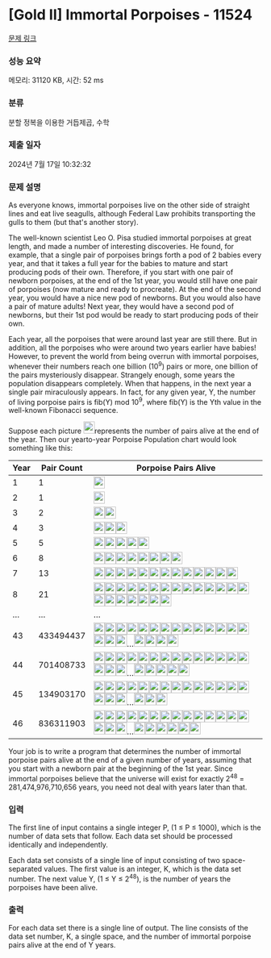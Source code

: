# [Gold II] Immortal Porpoises - 11524 

[문제 링크](https://www.acmicpc.net/problem/11524) 

### 성능 요약

메모리: 31120 KB, 시간: 52 ms

### 분류

분할 정복을 이용한 거듭제곱, 수학

### 제출 일자

2024년 7월 17일 10:32:32

### 문제 설명

<p>As everyone knows, immortal porpoises live on the other side of straight lines and eat live seagulls, although Federal Law prohibits transporting the gulls to them (but that's another story).</p>

<p>The well-known scientist Leo O. Pisa studied immortal porpoises at great length, and made a number of interesting discoveries. He found, for example, that a single pair of porpoises brings forth a pod of 2 babies every year, and that it takes a full year for the babies to mature and start producing pods of their own. Therefore, if you start with one pair of newborn porpoises, at the end of the 1st year, you would still have one pair of porpoises (now mature and ready to procreate). At the end of the second year, you would have a nice new pod of newborns. But you would also have a pair of mature adults! Next year, they would have a second pod of newborns, but their 1st pod would be ready to start producing pods of their own.</p>

<p>Each year, all the porpoises that were around last year are still there. But in addition, all the porpoises who were around two years earlier have babies! However, to prevent the world from being overrun with immortal porpoises, whenever their numbers reach one billion (10<sup>9</sup>) pairs or more, one billion of the pairs mysteriously disappear. Strangely enough, some years the population disappears completely. When that happens, in the next year a single pair miraculously appears. In fact, for any given year, Y, the number of living porpoise pairs is fib(Y) mod 10<sup>9</sup>, where fib(Y) is the Yth value in the well-known Fibonacci sequence.</p>

<p>Suppose each picture <img alt="" src="https://onlinejudgeimages.s3-ap-northeast-1.amazonaws.com/problem/11524/1.png" style="height:24px; width:22px">represents the number of pairs alive at the end of the year. Then our yearto-year Porpoise Population chart would look something like this:</p>

<table class="table">
	<thead>
		<tr>
			<th>Year</th>
			<th>Pair Count</th>
			<th>Porpoise Pairs Alive</th>
		</tr>
	</thead>
	<tbody>
		<tr>
			<td>1</td>
			<td>1</td>
			<td><img alt="" src="https://onlinejudgeimages.s3-ap-northeast-1.amazonaws.com/problem/11524/1.png" style="height:24px; line-height:20.8px; width:22px"></td>
		</tr>
		<tr>
			<td>2</td>
			<td>1</td>
			<td><img alt="" src="https://onlinejudgeimages.s3-ap-northeast-1.amazonaws.com/problem/11524/1.png" style="height:24px; line-height:20.8px; width:22px"></td>
		</tr>
		<tr>
			<td>3</td>
			<td>2</td>
			<td><img alt="" src="https://onlinejudgeimages.s3-ap-northeast-1.amazonaws.com/problem/11524/1.png" style="height:24px; line-height:20.8px; width:22px"><img alt="" src="https://onlinejudgeimages.s3-ap-northeast-1.amazonaws.com/problem/11524/1.png" style="height:24px; line-height:20.8px; width:22px"></td>
		</tr>
		<tr>
			<td>4</td>
			<td>3</td>
			<td><img alt="" src="https://onlinejudgeimages.s3-ap-northeast-1.amazonaws.com/problem/11524/1.png" style="height:24px; line-height:20.8px; width:22px"><img alt="" src="https://onlinejudgeimages.s3-ap-northeast-1.amazonaws.com/problem/11524/1.png" style="height:24px; line-height:20.8px; width:22px"><img alt="" src="https://onlinejudgeimages.s3-ap-northeast-1.amazonaws.com/problem/11524/1.png" style="height:24px; line-height:20.8px; width:22px"></td>
		</tr>
		<tr>
			<td>5</td>
			<td>5</td>
			<td><img alt="" src="https://onlinejudgeimages.s3-ap-northeast-1.amazonaws.com/problem/11524/1.png" style="height:24px; line-height:20.8px; width:22px"><img alt="" src="https://onlinejudgeimages.s3-ap-northeast-1.amazonaws.com/problem/11524/1.png" style="height:24px; line-height:20.8px; width:22px"><img alt="" src="https://onlinejudgeimages.s3-ap-northeast-1.amazonaws.com/problem/11524/1.png" style="height:24px; line-height:20.8px; width:22px"><img alt="" src="https://onlinejudgeimages.s3-ap-northeast-1.amazonaws.com/problem/11524/1.png" style="height:24px; line-height:20.8px; width:22px"><img alt="" src="https://onlinejudgeimages.s3-ap-northeast-1.amazonaws.com/problem/11524/1.png" style="height:24px; line-height:20.8px; width:22px"></td>
		</tr>
		<tr>
			<td>6</td>
			<td>8</td>
			<td><img alt="" src="https://onlinejudgeimages.s3-ap-northeast-1.amazonaws.com/problem/11524/1.png" style="height:24px; line-height:20.8px; width:22px"><img alt="" src="https://onlinejudgeimages.s3-ap-northeast-1.amazonaws.com/problem/11524/1.png" style="height:24px; line-height:20.8px; width:22px"><img alt="" src="https://onlinejudgeimages.s3-ap-northeast-1.amazonaws.com/problem/11524/1.png" style="height:24px; line-height:20.8px; width:22px"><img alt="" src="https://onlinejudgeimages.s3-ap-northeast-1.amazonaws.com/problem/11524/1.png" style="height:24px; line-height:20.8px; width:22px"><img alt="" src="https://onlinejudgeimages.s3-ap-northeast-1.amazonaws.com/problem/11524/1.png" style="height:24px; line-height:20.8px; width:22px"><img alt="" src="https://onlinejudgeimages.s3-ap-northeast-1.amazonaws.com/problem/11524/1.png" style="height:24px; line-height:20.8px; width:22px"><img alt="" src="https://onlinejudgeimages.s3-ap-northeast-1.amazonaws.com/problem/11524/1.png" style="height:24px; line-height:20.8px; width:22px"><img alt="" src="https://onlinejudgeimages.s3-ap-northeast-1.amazonaws.com/problem/11524/1.png" style="height:24px; line-height:20.8px; width:22px"></td>
		</tr>
		<tr>
			<td>7</td>
			<td>13</td>
			<td><img alt="" src="https://onlinejudgeimages.s3-ap-northeast-1.amazonaws.com/problem/11524/1.png" style="height:24px; line-height:20.8px; width:22px"><img alt="" src="https://onlinejudgeimages.s3-ap-northeast-1.amazonaws.com/problem/11524/1.png" style="height:24px; line-height:20.8px; width:22px"><img alt="" src="https://onlinejudgeimages.s3-ap-northeast-1.amazonaws.com/problem/11524/1.png" style="height:24px; line-height:20.8px; width:22px"><img alt="" src="https://onlinejudgeimages.s3-ap-northeast-1.amazonaws.com/problem/11524/1.png" style="height:24px; line-height:20.8px; width:22px"><img alt="" src="https://onlinejudgeimages.s3-ap-northeast-1.amazonaws.com/problem/11524/1.png" style="height:24px; line-height:20.8px; width:22px"><img alt="" src="https://onlinejudgeimages.s3-ap-northeast-1.amazonaws.com/problem/11524/1.png" style="height:24px; line-height:20.8px; width:22px"><img alt="" src="https://onlinejudgeimages.s3-ap-northeast-1.amazonaws.com/problem/11524/1.png" style="height:24px; line-height:20.8px; width:22px"><img alt="" src="https://onlinejudgeimages.s3-ap-northeast-1.amazonaws.com/problem/11524/1.png" style="height:24px; line-height:20.8px; width:22px"><img alt="" src="https://onlinejudgeimages.s3-ap-northeast-1.amazonaws.com/problem/11524/1.png" style="height:24px; line-height:20.8px; width:22px"><img alt="" src="https://onlinejudgeimages.s3-ap-northeast-1.amazonaws.com/problem/11524/1.png" style="height:24px; line-height:20.8px; width:22px"><img alt="" src="https://onlinejudgeimages.s3-ap-northeast-1.amazonaws.com/problem/11524/1.png" style="height:24px; line-height:20.8px; width:22px"><img alt="" src="https://onlinejudgeimages.s3-ap-northeast-1.amazonaws.com/problem/11524/1.png" style="height:24px; line-height:20.8px; width:22px"><img alt="" src="https://onlinejudgeimages.s3-ap-northeast-1.amazonaws.com/problem/11524/1.png" style="height:24px; line-height:20.8px; width:22px"></td>
		</tr>
		<tr>
			<td>8</td>
			<td>21</td>
			<td><img alt="" src="https://onlinejudgeimages.s3-ap-northeast-1.amazonaws.com/problem/11524/1.png" style="height:24px; line-height:20.8px; width:22px"><img alt="" src="https://onlinejudgeimages.s3-ap-northeast-1.amazonaws.com/problem/11524/1.png" style="height:24px; line-height:20.8px; width:22px"><img alt="" src="https://onlinejudgeimages.s3-ap-northeast-1.amazonaws.com/problem/11524/1.png" style="height:24px; line-height:20.8px; width:22px"><img alt="" src="https://onlinejudgeimages.s3-ap-northeast-1.amazonaws.com/problem/11524/1.png" style="height:24px; line-height:20.8px; width:22px"><img alt="" src="https://onlinejudgeimages.s3-ap-northeast-1.amazonaws.com/problem/11524/1.png" style="height:24px; line-height:20.8px; width:22px"><img alt="" src="https://onlinejudgeimages.s3-ap-northeast-1.amazonaws.com/problem/11524/1.png" style="height:24px; line-height:20.8px; width:22px"><img alt="" src="https://onlinejudgeimages.s3-ap-northeast-1.amazonaws.com/problem/11524/1.png" style="height:24px; line-height:20.8px; width:22px"><img alt="" src="https://onlinejudgeimages.s3-ap-northeast-1.amazonaws.com/problem/11524/1.png" style="height:24px; line-height:20.8px; width:22px"><img alt="" src="https://onlinejudgeimages.s3-ap-northeast-1.amazonaws.com/problem/11524/1.png" style="height:24px; line-height:20.8px; width:22px"><img alt="" src="https://onlinejudgeimages.s3-ap-northeast-1.amazonaws.com/problem/11524/1.png" style="height:24px; line-height:20.8px; width:22px"><img alt="" src="https://onlinejudgeimages.s3-ap-northeast-1.amazonaws.com/problem/11524/1.png" style="height:24px; line-height:20.8px; width:22px"><img alt="" src="https://onlinejudgeimages.s3-ap-northeast-1.amazonaws.com/problem/11524/1.png" style="height:24px; line-height:20.8px; width:22px"><img alt="" src="https://onlinejudgeimages.s3-ap-northeast-1.amazonaws.com/problem/11524/1.png" style="height:24px; line-height:20.8px; width:22px"><img alt="" src="https://onlinejudgeimages.s3-ap-northeast-1.amazonaws.com/problem/11524/1.png" style="height:24px; line-height:20.8px; width:22px"><img alt="" src="https://onlinejudgeimages.s3-ap-northeast-1.amazonaws.com/problem/11524/1.png" style="height:24px; line-height:20.8px; width:22px"><img alt="" src="https://onlinejudgeimages.s3-ap-northeast-1.amazonaws.com/problem/11524/1.png" style="height:24px; line-height:20.8px; width:22px"><img alt="" src="https://onlinejudgeimages.s3-ap-northeast-1.amazonaws.com/problem/11524/1.png" style="height:24px; line-height:20.8px; width:22px"><img alt="" src="https://onlinejudgeimages.s3-ap-northeast-1.amazonaws.com/problem/11524/1.png" style="height:24px; line-height:20.8px; width:22px"><img alt="" src="https://onlinejudgeimages.s3-ap-northeast-1.amazonaws.com/problem/11524/1.png" style="height:24px; line-height:20.8px; width:22px"><img alt="" src="https://onlinejudgeimages.s3-ap-northeast-1.amazonaws.com/problem/11524/1.png" style="height:24px; line-height:20.8px; width:22px"><img alt="" src="https://onlinejudgeimages.s3-ap-northeast-1.amazonaws.com/problem/11524/1.png" style="height:24px; line-height:20.8px; width:22px"></td>
		</tr>
		<tr>
			<td>…</td>
			<td>…</td>
			<td>…</td>
		</tr>
		<tr>
			<td>43</td>
			<td>433494437</td>
			<td><img alt="" src="https://onlinejudgeimages.s3-ap-northeast-1.amazonaws.com/problem/11524/1.png" style="height:24px; line-height:20.8px; width:22px"><img alt="" src="https://onlinejudgeimages.s3-ap-northeast-1.amazonaws.com/problem/11524/1.png" style="height:24px; line-height:20.8px; width:22px"><img alt="" src="https://onlinejudgeimages.s3-ap-northeast-1.amazonaws.com/problem/11524/1.png" style="height:24px; line-height:20.8px; width:22px"><img alt="" src="https://onlinejudgeimages.s3-ap-northeast-1.amazonaws.com/problem/11524/1.png" style="height:24px; line-height:20.8px; width:22px"><img alt="" src="https://onlinejudgeimages.s3-ap-northeast-1.amazonaws.com/problem/11524/1.png" style="height:24px; line-height:20.8px; width:22px"><img alt="" src="https://onlinejudgeimages.s3-ap-northeast-1.amazonaws.com/problem/11524/1.png" style="height:24px; line-height:20.8px; width:22px"><img alt="" src="https://onlinejudgeimages.s3-ap-northeast-1.amazonaws.com/problem/11524/1.png" style="height:24px; line-height:20.8px; width:22px"><img alt="" src="https://onlinejudgeimages.s3-ap-northeast-1.amazonaws.com/problem/11524/1.png" style="height:24px; line-height:20.8px; width:22px"><img alt="" src="https://onlinejudgeimages.s3-ap-northeast-1.amazonaws.com/problem/11524/1.png" style="height:24px; line-height:20.8px; width:22px"><img alt="" src="https://onlinejudgeimages.s3-ap-northeast-1.amazonaws.com/problem/11524/1.png" style="height:24px; line-height:20.8px; width:22px"><img alt="" src="https://onlinejudgeimages.s3-ap-northeast-1.amazonaws.com/problem/11524/1.png" style="height:24px; line-height:20.8px; width:22px"><img alt="" src="https://onlinejudgeimages.s3-ap-northeast-1.amazonaws.com/problem/11524/1.png" style="height:24px; line-height:20.8px; width:22px"><img alt="" src="https://onlinejudgeimages.s3-ap-northeast-1.amazonaws.com/problem/11524/1.png" style="height:24px; line-height:20.8px; width:22px"><img alt="" src="https://onlinejudgeimages.s3-ap-northeast-1.amazonaws.com/problem/11524/1.png" style="height:24px; line-height:20.8px; width:22px"><img alt="" src="https://onlinejudgeimages.s3-ap-northeast-1.amazonaws.com/problem/11524/1.png" style="height:24px; line-height:20.8px; width:22px"><img alt="" src="https://onlinejudgeimages.s3-ap-northeast-1.amazonaws.com/problem/11524/1.png" style="height:24px; line-height:20.8px; width:22px"><img alt="" src="https://onlinejudgeimages.s3-ap-northeast-1.amazonaws.com/problem/11524/1.png" style="height:24px; line-height:20.8px; width:22px">…<img alt="" src="https://onlinejudgeimages.s3-ap-northeast-1.amazonaws.com/problem/11524/1.png" style="height:24px; line-height:20.8px; width:22px"><img alt="" src="https://onlinejudgeimages.s3-ap-northeast-1.amazonaws.com/problem/11524/1.png" style="height:24px; line-height:20.8px; width:22px"><img alt="" src="https://onlinejudgeimages.s3-ap-northeast-1.amazonaws.com/problem/11524/1.png" style="height:24px; line-height:20.8px; width:22px"><img alt="" src="https://onlinejudgeimages.s3-ap-northeast-1.amazonaws.com/problem/11524/1.png" style="height:24px; line-height:20.8px; width:22px"></td>
		</tr>
		<tr>
			<td>44</td>
			<td>701408733</td>
			<td><img alt="" src="https://onlinejudgeimages.s3-ap-northeast-1.amazonaws.com/problem/11524/1.png" style="height:24px; line-height:20.8px; width:22px"><img alt="" src="https://onlinejudgeimages.s3-ap-northeast-1.amazonaws.com/problem/11524/1.png" style="height:24px; line-height:20.8px; width:22px"><img alt="" src="https://onlinejudgeimages.s3-ap-northeast-1.amazonaws.com/problem/11524/1.png" style="height:24px; line-height:20.8px; width:22px"><img alt="" src="https://onlinejudgeimages.s3-ap-northeast-1.amazonaws.com/problem/11524/1.png" style="height:24px; line-height:20.8px; width:22px"><img alt="" src="https://onlinejudgeimages.s3-ap-northeast-1.amazonaws.com/problem/11524/1.png" style="height:24px; line-height:20.8px; width:22px"><img alt="" src="https://onlinejudgeimages.s3-ap-northeast-1.amazonaws.com/problem/11524/1.png" style="height:24px; line-height:20.8px; width:22px"><img alt="" src="https://onlinejudgeimages.s3-ap-northeast-1.amazonaws.com/problem/11524/1.png" style="height:24px; line-height:20.8px; width:22px"><img alt="" src="https://onlinejudgeimages.s3-ap-northeast-1.amazonaws.com/problem/11524/1.png" style="height:24px; line-height:20.8px; width:22px"><img alt="" src="https://onlinejudgeimages.s3-ap-northeast-1.amazonaws.com/problem/11524/1.png" style="height:24px; line-height:20.8px; width:22px"><img alt="" src="https://onlinejudgeimages.s3-ap-northeast-1.amazonaws.com/problem/11524/1.png" style="height:24px; line-height:20.8px; width:22px"><img alt="" src="https://onlinejudgeimages.s3-ap-northeast-1.amazonaws.com/problem/11524/1.png" style="height:24px; line-height:20.8px; width:22px"><img alt="" src="https://onlinejudgeimages.s3-ap-northeast-1.amazonaws.com/problem/11524/1.png" style="height:24px; line-height:20.8px; width:22px"><img alt="" src="https://onlinejudgeimages.s3-ap-northeast-1.amazonaws.com/problem/11524/1.png" style="height:24px; line-height:20.8px; width:22px"><img alt="" src="https://onlinejudgeimages.s3-ap-northeast-1.amazonaws.com/problem/11524/1.png" style="height:24px; line-height:20.8px; width:22px"><img alt="" src="https://onlinejudgeimages.s3-ap-northeast-1.amazonaws.com/problem/11524/1.png" style="height:24px; line-height:20.8px; width:22px"><img alt="" src="https://onlinejudgeimages.s3-ap-northeast-1.amazonaws.com/problem/11524/1.png" style="height:24px; line-height:20.8px; width:22px"><img alt="" src="https://onlinejudgeimages.s3-ap-northeast-1.amazonaws.com/problem/11524/1.png" style="height:24px; line-height:20.8px; width:22px">…<img alt="" src="https://onlinejudgeimages.s3-ap-northeast-1.amazonaws.com/problem/11524/1.png" style="height:24px; line-height:20.8px; width:22px"><img alt="" src="https://onlinejudgeimages.s3-ap-northeast-1.amazonaws.com/problem/11524/1.png" style="height:24px; line-height:20.8px; width:22px"><img alt="" src="https://onlinejudgeimages.s3-ap-northeast-1.amazonaws.com/problem/11524/1.png" style="height:24px; line-height:20.8px; width:22px"><img alt="" src="https://onlinejudgeimages.s3-ap-northeast-1.amazonaws.com/problem/11524/1.png" style="height:24px; line-height:20.8px; width:22px"><img alt="" src="https://onlinejudgeimages.s3-ap-northeast-1.amazonaws.com/problem/11524/1.png" style="height:24px; line-height:20.8px; width:22px"></td>
		</tr>
		<tr>
			<td>45</td>
			<td>134903170</td>
			<td><img alt="" src="https://onlinejudgeimages.s3-ap-northeast-1.amazonaws.com/problem/11524/1.png" style="height:24px; line-height:20.8px; width:22px"><img alt="" src="https://onlinejudgeimages.s3-ap-northeast-1.amazonaws.com/problem/11524/1.png" style="height:24px; line-height:20.8px; width:22px"><img alt="" src="https://onlinejudgeimages.s3-ap-northeast-1.amazonaws.com/problem/11524/1.png" style="height:24px; line-height:20.8px; width:22px"><img alt="" src="https://onlinejudgeimages.s3-ap-northeast-1.amazonaws.com/problem/11524/1.png" style="height:24px; line-height:20.8px; width:22px"><img alt="" src="https://onlinejudgeimages.s3-ap-northeast-1.amazonaws.com/problem/11524/1.png" style="height:24px; line-height:20.8px; width:22px"><img alt="" src="https://onlinejudgeimages.s3-ap-northeast-1.amazonaws.com/problem/11524/1.png" style="height:24px; line-height:20.8px; width:22px"><img alt="" src="https://onlinejudgeimages.s3-ap-northeast-1.amazonaws.com/problem/11524/1.png" style="height:24px; line-height:20.8px; width:22px"><img alt="" src="https://onlinejudgeimages.s3-ap-northeast-1.amazonaws.com/problem/11524/1.png" style="height:24px; line-height:20.8px; width:22px"><img alt="" src="https://onlinejudgeimages.s3-ap-northeast-1.amazonaws.com/problem/11524/1.png" style="height:24px; line-height:20.8px; width:22px"><img alt="" src="https://onlinejudgeimages.s3-ap-northeast-1.amazonaws.com/problem/11524/1.png" style="height:24px; line-height:20.8px; width:22px"><img alt="" src="https://onlinejudgeimages.s3-ap-northeast-1.amazonaws.com/problem/11524/1.png" style="height:24px; line-height:20.8px; width:22px"><img alt="" src="https://onlinejudgeimages.s3-ap-northeast-1.amazonaws.com/problem/11524/1.png" style="height:24px; line-height:20.8px; width:22px"><img alt="" src="https://onlinejudgeimages.s3-ap-northeast-1.amazonaws.com/problem/11524/1.png" style="height:24px; line-height:20.8px; width:22px"><img alt="" src="https://onlinejudgeimages.s3-ap-northeast-1.amazonaws.com/problem/11524/1.png" style="height:24px; line-height:20.8px; width:22px"><img alt="" src="https://onlinejudgeimages.s3-ap-northeast-1.amazonaws.com/problem/11524/1.png" style="height:24px; line-height:20.8px; width:22px"><img alt="" src="https://onlinejudgeimages.s3-ap-northeast-1.amazonaws.com/problem/11524/1.png" style="height:24px; line-height:20.8px; width:22px"><img alt="" src="https://onlinejudgeimages.s3-ap-northeast-1.amazonaws.com/problem/11524/1.png" style="height:24px; line-height:20.8px; width:22px">…<img alt="" src="https://onlinejudgeimages.s3-ap-northeast-1.amazonaws.com/problem/11524/1.png" style="height:24px; line-height:20.8px; width:22px"><img alt="" src="https://onlinejudgeimages.s3-ap-northeast-1.amazonaws.com/problem/11524/1.png" style="height:24px; line-height:20.8px; width:22px"><img alt="" src="https://onlinejudgeimages.s3-ap-northeast-1.amazonaws.com/problem/11524/1.png" style="height:24px; line-height:20.8px; width:22px"></td>
		</tr>
		<tr>
			<td>46</td>
			<td>836311903</td>
			<td><img alt="" src="https://onlinejudgeimages.s3-ap-northeast-1.amazonaws.com/problem/11524/1.png" style="height:24px; line-height:20.8px; width:22px"><img alt="" src="https://onlinejudgeimages.s3-ap-northeast-1.amazonaws.com/problem/11524/1.png" style="height:24px; line-height:20.8px; width:22px"><img alt="" src="https://onlinejudgeimages.s3-ap-northeast-1.amazonaws.com/problem/11524/1.png" style="height:24px; line-height:20.8px; width:22px"><img alt="" src="https://onlinejudgeimages.s3-ap-northeast-1.amazonaws.com/problem/11524/1.png" style="height:24px; line-height:20.8px; width:22px"><img alt="" src="https://onlinejudgeimages.s3-ap-northeast-1.amazonaws.com/problem/11524/1.png" style="height:24px; line-height:20.8px; width:22px"><img alt="" src="https://onlinejudgeimages.s3-ap-northeast-1.amazonaws.com/problem/11524/1.png" style="height:24px; line-height:20.8px; width:22px"><img alt="" src="https://onlinejudgeimages.s3-ap-northeast-1.amazonaws.com/problem/11524/1.png" style="height:24px; line-height:20.8px; width:22px"><img alt="" src="https://onlinejudgeimages.s3-ap-northeast-1.amazonaws.com/problem/11524/1.png" style="height:24px; line-height:20.8px; width:22px"><img alt="" src="https://onlinejudgeimages.s3-ap-northeast-1.amazonaws.com/problem/11524/1.png" style="height:24px; line-height:20.8px; width:22px"><img alt="" src="https://onlinejudgeimages.s3-ap-northeast-1.amazonaws.com/problem/11524/1.png" style="height:24px; line-height:20.8px; width:22px"><img alt="" src="https://onlinejudgeimages.s3-ap-northeast-1.amazonaws.com/problem/11524/1.png" style="height:24px; line-height:20.8px; width:22px"><img alt="" src="https://onlinejudgeimages.s3-ap-northeast-1.amazonaws.com/problem/11524/1.png" style="height:24px; line-height:20.8px; width:22px"><img alt="" src="https://onlinejudgeimages.s3-ap-northeast-1.amazonaws.com/problem/11524/1.png" style="height:24px; line-height:20.8px; width:22px"><img alt="" src="https://onlinejudgeimages.s3-ap-northeast-1.amazonaws.com/problem/11524/1.png" style="height:24px; line-height:20.8px; width:22px"><img alt="" src="https://onlinejudgeimages.s3-ap-northeast-1.amazonaws.com/problem/11524/1.png" style="height:24px; line-height:20.8px; width:22px"><img alt="" src="https://onlinejudgeimages.s3-ap-northeast-1.amazonaws.com/problem/11524/1.png" style="height:24px; line-height:20.8px; width:22px"><img alt="" src="https://onlinejudgeimages.s3-ap-northeast-1.amazonaws.com/problem/11524/1.png" style="height:24px; line-height:20.8px; width:22px">…<img alt="" src="https://onlinejudgeimages.s3-ap-northeast-1.amazonaws.com/problem/11524/1.png" style="height:24px; line-height:20.8px; width:22px"><img alt="" src="https://onlinejudgeimages.s3-ap-northeast-1.amazonaws.com/problem/11524/1.png" style="height:24px; line-height:20.8px; width:22px"><img alt="" src="https://onlinejudgeimages.s3-ap-northeast-1.amazonaws.com/problem/11524/1.png" style="height:24px; line-height:20.8px; width:22px"><img alt="" src="https://onlinejudgeimages.s3-ap-northeast-1.amazonaws.com/problem/11524/1.png" style="height:24px; line-height:20.8px; width:22px"><img alt="" src="https://onlinejudgeimages.s3-ap-northeast-1.amazonaws.com/problem/11524/1.png" style="height:24px; line-height:20.8px; width:22px"><img alt="" src="https://onlinejudgeimages.s3-ap-northeast-1.amazonaws.com/problem/11524/1.png" style="height:24px; line-height:20.8px; width:22px"></td>
		</tr>
	</tbody>
</table>

<p>Your job is to write a program that determines the number of immortal porpoise pairs alive at the end of a given number of years, assuming that you start with a newborn pair at the beginning of the 1st year. Since immortal porpoises believe that the universe will exist for exactly 2<sup>48</sup> = 281,474,976,710,656 years, you need not deal with years later than that.</p>

### 입력 

 <p>The first line of input contains a single integer P, (1 ≤ P ≤ 1000), which is the number of data sets that follow. Each data set should be processed identically and independently.</p>

<p>Each data set consists of a single line of input consisting of two space-separated values. The first value is an integer, K, which is the data set number. The next value Y, (1 ≤ Y ≤ 2<sup>48</sup>), is the number of years the porpoises have been alive.</p>

### 출력 

 <p>For each data set there is a single line of output. The line consists of the data set number, K, a single space, and the number of immortal porpoise pairs alive at the end of Y years.</p>

